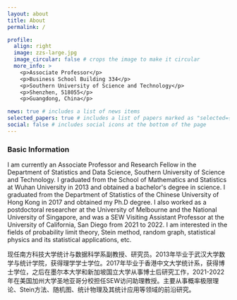 ```yaml
---
layout: about
title: About
permalink: /

profile:
  align: right
  image: zzs-large.jpg
  image_circular: false # crops the image to make it circular
  more_info: >
    <p>Associate Professor</p>
    <p>Business School Building 334</p>
    <p>Southern University of Science and Technology</p>
    <p>Shenzhen, 518055</p>
    <p>Guangdong, China</p>

news: true # includes a list of news items
selected_papers: true # includes a list of papers marked as "selected={true}"
social: false # includes social icons at the bottom of the page
---
```


### Basic Information

I am currently an Associate Professor and Research Fellow in the Department of Statistics and Data Science, Southern University of Science and Technology. I graduated from the School of Mathematics and Statistics at Wuhan University in 2013 and obtained a bachelor's degree in science. I graduated from the Department of Statistics of the Chinese University of Hong Kong in 2017 and obtained my Ph.D degree. I also worked as a postdoctoral researcher at the University of Melbourne and the National University of Singapore, and was a SEW Visiting Assistant Professor at the University of California, San Diego from 2021 to 2022. I am interested in the fields of probability limit theory, Stein method, random graph, statistical physics and its statistical applications, etc.

现任南方科技大学统计与数据科学系副教授、研究员。2013年毕业于武汉大学数学与统计学院，获得理学学士学位。2017年毕业于香港中文大学统计系，获得博士学位，之后在墨尔本大学和新加坡国立大学从事博士后研究工作，2021-2022年在美国加州大学圣地亚哥分校担任SEW访问助理教授。主要从事概率极限理论、Stein方法、随机图、统计物理及其统计应用等领域的前沿研究。
